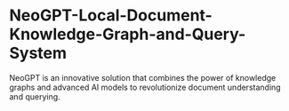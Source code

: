 # NeoGPT-Local-Document-Knowledge-Graph-and-Query-System
NeoGPT is an innovative solution that combines the power of knowledge graphs and advanced AI models to revolutionize document understanding and querying.

